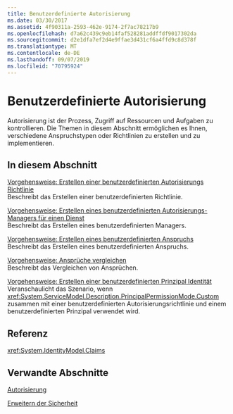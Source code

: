 ```yaml
---
title: Benutzerdefinierte Autorisierung
ms.date: 03/30/2017
ms.assetid: 4f90311a-2593-462e-9174-2f7ac78217b9
ms.openlocfilehash: d7a62c439c9eb14faf528281addffdf9017302da
ms.sourcegitcommit: d2e1dfa7ef2d4e9ffae3d431cf6a4ffd9c8d378f
ms.translationtype: MT
ms.contentlocale: de-DE
ms.lasthandoff: 09/07/2019
ms.locfileid: "70795924"
---
```

# <a name="custom-authorization"></a>Benutzerdefinierte Autorisierung
Autorisierung ist der Prozess, Zugriff auf Ressourcen und Aufgaben zu kontrollieren. Die Themen in diesem Abschnitt ermöglichen es Ihnen, verschiedene Anspruchstypen oder Richtlinien zu erstellen und zu implementieren.  
  
## <a name="in-this-section"></a>In diesem Abschnitt  
 [Vorgehensweise: Erstellen einer benutzerdefinierten Autorisierungs Richtlinie](how-to-create-a-custom-authorization-policy.md)  
 Beschreibt das Erstellen einer benutzerdefinierten Richtlinie.  
  
 [Vorgehensweise: Erstellen eines benutzerdefinierten Autorisierungs-Managers für einen Dienst](how-to-create-a-custom-authorization-manager-for-a-service.md)  
 Beschreibt das Erstellen eines benutzerdefinierten Managers.  
  
 [Vorgehensweise: Erstellen eines benutzerdefinierten Anspruchs](how-to-create-a-custom-claim.md)  
 Beschreibt das Erstellen eines benutzerdefinierten Anspruchs.  
  
 [Vorgehensweise: Ansprüche vergleichen](how-to-compare-claims.md)  
 Beschreibt das Vergleichen von Ansprüchen.  
  
 [Vorgehensweise: Erstellen einer benutzerdefinierten Prinzipal Identität](how-to-create-a-custom-principal-identity.md)  
 Veranschaulicht das Szenario, wenn <xref:System.ServiceModel.Description.PrincipalPermissionMode.Custom> zusammen mit einer benutzerdefinierten Autorisierungsrichtlinie und einem benutzerdefinierten Prinzipal verwendet wird.  
  
## <a name="reference"></a>Referenz  
 <xref:System.IdentityModel.Claims>  
  
## <a name="related-sections"></a>Verwandte Abschnitte  
 [Autorisierung](../feature-details/authorization-in-wcf.md)  
  
 [Erweitern der Sicherheit](extending-security.md)

